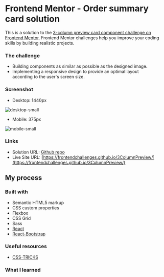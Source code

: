 # Frontend Mentor - Order summary card solution

This is a solution to the [3-column preview card component challenge on Frontend Mentor](https://www.frontendmentor.io/challenges/3column-preview-card-component-pH92eAR2-). Frontend Mentor challenges help you improve your coding skills by building realistic projects. 

### The challenge
- Building components as similar as possible as the designed image.
- Implementing a responsive design to provide an optimal layout according to the user's screen size.

### Screenshot
- Desktop: 1440px

![desktop-small](https://user-images.githubusercontent.com/83196262/133556505-4406e001-e405-4c92-96db-0584a24de7d7.png)

- Mobile: 375px

![mobile-small](https://user-images.githubusercontent.com/83196262/133556525-ff2f830e-a32b-4ff0-a814-88909a8cd79a.png)


### Links

- Solution URL: [Github repo](https://github.com/FrontendChallenges/3ColumnPreview)
- Live Site URL: [https://frontendchallenges.github.io/3ColumnPreview/](https://frontendchallenges.github.io/3ColumnPreview/)

## My process

### Built with

- Semantic HTML5 markup
- CSS custom properties
- Flexbox
- CSS Grid
- Sass
- [React](https://reactjs.org/)
- [React-Bootstrap](https://react-bootstrap.github.io/)


### Useful resources

- [CSS-TRICKS](https://css-tricks.com/)

### What I learned


